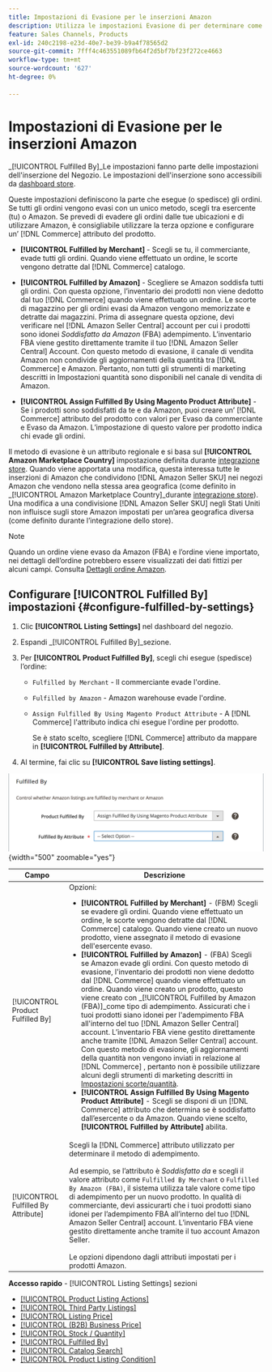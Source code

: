 ```yaml
---
title: Impostazioni di Evasione per le inserzioni Amazon
description: Utilizza le impostazioni Evasione di per determinare come vengono evasi (spediti) gli ordini provenienti dalle inserzioni di Amazon.
feature: Sales Channels, Products
exl-id: 240c2198-e23d-40e7-be39-b9a4f78565d2
source-git-commit: 7fff4c463551089fb64f2d5bf7bf23f272ce4663
workflow-type: tm+mt
source-wordcount: '627'
ht-degree: 0%

---
```


# Impostazioni di Evasione per le inserzioni Amazon

_[!UICONTROL Fulfilled By]_Le impostazioni fanno parte delle impostazioni dell&#39;inserzione del Negozio. Le impostazioni dell&#39;inserzione sono accessibili da [dashboard store](./amazon-store-dashboard.md).

Queste impostazioni definiscono la parte che esegue (o spedisce) gli ordini. Se tutti gli ordini vengono evasi con un unico metodo, scegli tra esercente (tu) o Amazon. Se prevedi di evadere gli ordini dalle tue ubicazioni e di utilizzare Amazon, è consigliabile utilizzare la terza opzione e configurare un’ [!DNL Commerce] attributo del prodotto.

- **[!UICONTROL Fulfilled by Merchant]** - Scegli se tu, il commerciante, evade tutti gli ordini. Quando viene effettuato un ordine, le scorte vengono detratte dal [!DNL Commerce] catalogo.

- **[!UICONTROL Fulfilled by Amazon]** - Scegliere se Amazon soddisfa tutti gli ordini. Con questa opzione, l’inventario dei prodotti non viene dedotto dal tuo [!DNL Commerce] quando viene effettuato un ordine. Le scorte di magazzino per gli ordini evasi da Amazon vengono memorizzate e detratte dai magazzini. Prima di assegnare questa opzione, devi verificare nel [!DNL Amazon Seller Central] account per cui i prodotti sono idonei _Soddisfatto da Amazon_ (FBA) adempimento. L’inventario FBA viene gestito direttamente tramite il tuo [!DNL Amazon Seller Central] Account. Con questo metodo di evasione, il canale di vendita Amazon non condivide gli aggiornamenti della quantità tra [!DNL Commerce] e Amazon. Pertanto, non tutti gli strumenti di marketing descritti in Impostazioni quantità sono disponibili nel canale di vendita di Amazon.

- **[!UICONTROL Assign Fulfilled By Using Magento Product Attribute]** - Se i prodotti sono soddisfatti da te e da Amazon, puoi creare un’ [!DNL Commerce] attributo del prodotto con valori per Evaso da commerciante e Evaso da Amazon. L’impostazione di questo valore per prodotto indica chi evade gli ordini.

Il metodo di evasione è un attributo regionale e si basa sul **[!UICONTROL Amazon Marketplace Country]** impostazione definita durante [integrazione store](./store-integration.md). Quando viene apportata una modifica, questa interessa tutte le inserzioni di Amazon che condividono [!DNL Amazon Seller SKU] nei negozi Amazon che vendono nella stessa area geografica (come definito in _[!UICONTROL Amazon Marketplace Country]_durante [integrazione store](./store-integration.md)). Una modifica a una condivisione [!DNL Amazon Seller SKU] negli Stati Uniti non influisce sugli store Amazon impostati per un’area geografica diversa (come definito durante l’integrazione dello store).

>[!NOTE]
>
>Quando un ordine viene evaso da Amazon (FBA) e l’ordine viene importato, nei dettagli dell’ordine potrebbero essere visualizzati dei dati fittizi per alcuni campi. Consulta [Dettagli ordine Amazon](./amazon-order-details.md).

## Configurare [!UICONTROL Fulfilled By] impostazioni {#configure-fulfilled-by-settings}

1. Clic **[!UICONTROL Listing Settings]** nel dashboard del negozio.

1. Espandi _[!UICONTROL Fulfilled By]_sezione.

1. Per **[!UICONTROL Product Fulfilled By]**, scegli chi esegue (spedisce) l’ordine:

   - `Fulfilled by Merchant` - Il commerciante evade l&#39;ordine.

   - `Fulfilled by Amazon` - Amazon warehouse evade l&#39;ordine.

   - `Assign Fulfilled By Using Magento Product Attribute` - A [!DNL Commerce] l&#39;attributo indica chi esegue l&#39;ordine per prodotto.

     Se è stato scelto, scegliere [!DNL Commerce] attributo da mappare in **[!UICONTROL Fulfilled by Attribute]**.

1. Al termine, fai clic su **[!UICONTROL Save listing settings]**.

![Impostazioni di Evasione da](assets/amazon-fulfilled-by.png){width="500" zoomable="yes"}

| Campo | Descrizione |
|-------------------------------------|----------------------------------------------------------------------------------------------------------------------------------------------------------------------------------------------------------------------------------------------------------------------------------------------------------------------------------------------------------------------------------------------------------------------------------------------------------------------------------------------------------------------------------------------------------------------------------------------------------------------------------------------------------------------------------------------------------------------------------------------------------------------------------------------------------------------------------------------------------------------------------------------------------------------------------------------------------------------------------------------------------------------------------------------------------------------------------------------------------------------------------------------------------------------------------------------------------------------------------------------------------------------------------------------------------------------------------------------|
| [!UICONTROL Product Fulfilled By] | Opzioni:<ul><li>**[!UICONTROL Fulfilled by Merchant]** - (FBM) Scegli se evadere gli ordini. Quando viene effettuato un ordine, le scorte vengono detratte dal [!DNL Commerce] catalogo. Quando viene creato un nuovo prodotto, viene assegnato il metodo di evasione dell&#39;esercente evaso.</li><li>**[!UICONTROL Fulfilled by Amazon]** - (FBA) Scegli se Amazon evade gli ordini. Con questo metodo di evasione, l&#39;inventario dei prodotti non viene dedotto dal [!DNL Commerce] quando viene effettuato un ordine. Quando viene creato un prodotto, questo viene creato con _[!UICONTROL Fulfilled by Amazon (FBA)]_come tipo di adempimento. Assicurati che i tuoi prodotti siano idonei per l&#39;adempimento FBA all&#39;interno del tuo [!DNL Amazon Seller Central] account. L’inventario FBA viene gestito direttamente anche tramite [!DNL Amazon Seller Central] account. Con questo metodo di evasione, gli aggiornamenti della quantità non vengono inviati in relazione al [!DNL Commerce] , pertanto non è possibile utilizzare alcuni degli strumenti di marketing descritti in [Impostazioni scorte/quantità](./stock-quantity.md).</li><li>**[!UICONTROL Assign Fulfilled By Using Magento Product Attribute]** - Scegli se disponi di un [!DNL Commerce] attributo che determina se è soddisfatto dall’esercente o da Amazon. Quando viene scelto, **[!UICONTROL Fulfilled by Attribute]** abilita.</li></ul> |
| [!UICONTROL Fulfilled By Attribute] | Scegli la [!DNL Commerce] attributo utilizzato per determinare il metodo di adempimento.<br><br>Ad esempio, se l’attributo è _Soddisfatto da_ e scegli il valore attributo come `Fulfilled By Merchant` o `Fulfilled By Amazon (FBA)`, il sistema utilizza tale valore come tipo di adempimento per un nuovo prodotto. In qualità di commerciante, devi assicurarti che i tuoi prodotti siano idonei per l’adempimento FBA all’interno del tuo [!DNL Amazon Seller Central] account. L’inventario FBA viene gestito direttamente anche tramite il tuo account Amazon Seller.<br><br>Le opzioni dipendono dagli attributi impostati per i prodotti Amazon. |

**Accesso rapido** - [!UICONTROL Listing Settings] sezioni

- [[!UICONTROL Product Listing Actions]](./product-listing-actions.md)
- [[!UICONTROL Third Party Listings]](./third-party-listing-settings.md)
- [[!UICONTROL Listing Price]](./listing-price.md)
- [[!UICONTROL (B2B) Business Price]](./business-pricing.md)
- [[!UICONTROL Stock / Quantity]](./stock-quantity.md)
- [[!UICONTROL Fulfilled By]](./fulfilled-by.md)
- [[!UICONTROL Catalog Search]](./catalog-search.md)
- [[!UICONTROL Product Listing Condition]](./product-listing-condition.md)
